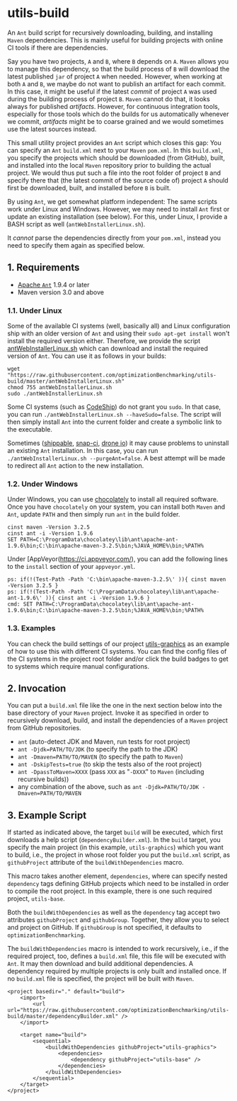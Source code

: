 # utils-build

An `Ant` build script for recursively downloading, building, and installing `Maven` dependencies. This is mainly useful for building projects with online CI tools if there are dependencies.

Say you have two projects, `A` and `B`, where `B` depends on `A`. `Maven` allows you to manage this dependency, so that the build process of `B` will download the latest published `jar` of project `A` when needed. However, when working at both `A` and `B`, we maybe do not want to publish an artifact for each commit. In this case, it might be useful if the latest *commit* of project `A` was used during the building process of project `B`. `Maven` cannot do that, it looks always for published *artifacts*. However, for continuous integration tools, especially for those tools which do the builds for us automatically whenever we commit, *artifacts* might be to coarse grained and we would sometimes use the latest sources instead.
  
This small utility project provides an `Ant` script which closes this gap: You can specify an `Ant` `build.xml` next to your `Maven` `pom.xml`. In this `build.xml`, you specify the projects which should be downloaded (from GitHub), built, and installed into the local `Maven` repository prior to building the actual project. We would thus put such a file into the root folder of project `B` and specify there that (the latest commit of the source code of) project `A` should first be downloaded, built, and installed before `B` is built.

By using `Ant`, we get somewhat platform independent: The same scripts work under Linux and Windows. However, we may need to install `Ant` first or update an existing installation (see below). For this, under Linux, I provide a BASH script as well (`antWebInstallerLinux.sh`).

It *cannot* parse the dependencies directly from your `pom.xml`, instead you need to specify them again as specified below. 

## 1. Requirements

* [Apache `Ant`](http://ant.apache.org/bindownload.cgi) 1.9.4 or later
* Maven version 3.0 and above

### 1.1. Under Linux

Some of the available CI systems (well, basically all) and Linux configuration ship with an older version of `Ant` and using their `sudo apt-get install` won't install the required version either. Therefore, we provide the script [antWebInstallerLinux.sh](https://raw.githubusercontent.com/optimizationBenchmarking/utils-build/master/antWebInstallerLinux.sh) which can download and install the required version of `Ant`. You can use it as follows in your builds:

```
wget "https://raw.githubusercontent.com/optimizationBenchmarking/utils-build/master/antWebInstallerLinux.sh"
chmod 755 antWebInstallerLinux.sh
sudo ./antWebInstallerLinux.sh
```

Some CI systems (such as [CodeShip](https://codeship.com/)) do not grant you `sudo`. In that case, you can run `./antWebInstallerLinux.sh --haveSudo=false`. The script will then simply install `Ant` into the current folder and create a symbolic link to the executable.

Sometimes ([shippable](https://app.shippable.com), [snap-ci](https://snap-ci.com), [drone io](https://drone.io)) it may cause problems to uninstall an existing `Ant` installation. In this case, you can run `./antWebInstallerLinux.sh --purgeAnt=false`. A best attempt will be made to redirect all `Ant` action to the new installation.

### 1.2. Under Windows

Under Windows, you can use [chocolately](https://chocolatey.org/) to install all required software. Once you have `chocolately` on your system, you can install both `Maven` and `Ant`, update `PATH` and then simply run `ant` in the build folder.

```
cinst maven -Version 3.2.5
cinst ant -i -Version 1.9.6
SET PATH=C:\ProgramData\chocolatey\lib\ant\apache-ant-1.9.6\bin;C:\bin\apache-maven-3.2.5\bin;%JAVA_HOME%\bin;%PATH%
```

Under [AppVeyor(https://ci.appveyor.com/), you can add the following lines to the `install` section of your `appveyor.yml`.

```
ps: if(!(Test-Path -Path 'C:\bin\apache-maven-3.2.5\' )){ cinst maven -Version 3.2.5 }
ps: if(!(Test-Path -Path 'C:\ProgramData\chocolatey\lib\ant\apache-ant-1.9.6\' )){ cinst ant -i -Version 1.9.6 }
cmd: SET PATH=C:\ProgramData\chocolatey\lib\ant\apache-ant-1.9.6\bin;C:\bin\apache-maven-3.2.5\bin;%JAVA_HOME%\bin;%PATH%
```
  
### 1.3. Examples

You can check the build settings of our project [utils-graphics](https://github.com/optimizationBenchmarking/utils-graphics) as an example of how to use this with different CI systems. You can find the config files of the CI systems in the project root folder and/or click the build badges to get to systems which require manual configurations.

## 2. Invocation
You can put a `build.xml` file like the one in the next section below into the base directory of your `Maven` project. Invoke it as specified in order to recursively download, build, and install the dependencies of a `Maven` project from GitHub repositories.

* `ant` (auto-detect JDK and Maven, run tests for root project)
* `ant -Djdk=PATH/TO/JDK` (to specify the path to the JDK)
* `ant -Dmaven=PATH/TO/MAVEN` (to specify the path to `Maven`)
* `ant -DskipTests=true` (to skip the tests also of the root project)
* `ant -DpassToMaven=XXXX` (pass `XXX` as "`-DXXX`" to `Maven` (including recursive builds))
* any combination of the above, such as `ant -Djdk=PATH/TO/JDK -Dmaven=PATH/TO/MAVEN`

## 3. Example Script
			
If started as indicated above, the target `build` will be executed, which first downloads a help script (`dependencyBuilder.xml`). In the `build` target, you specify the main project (in this example, `utils-graphics`) which you want to build, i.e., the project in whose root folder you put the `build.xml` script, as `githubProject` attribute of the `buildWithDependencies` macro.

This macro takes another element, `dependencies`, where can specify nested `dependency` tags defining GitHub projects which need to be installed in order to compile the root project. In this example, there is one such required project, `utils-base`.

Both the `buildWithDependencies` as well as the `dependency` tag accept two attributes `githubProject` and `githubGroup`. Together, they allow you to select and project on GitHub. If `githubGroup` is not specified, it defaults to `optimizationBenchmarking`.
	
The `buildWithDependencies` macro is intended to work recursively, i.e., if the required project, too,
defines a `build.xml` file, this file will be executed with `Ant`. It may then download and build additional dependencies. A dependency required by multiple projects is only built and installed once. If no
`build.xml` file is specified, the project will be built with `Maven`.

```
<project basedir="." default="build">
	<import>
		<url url="https://raw.githubusercontent.com/optimizationBenchmarking/utils-build/master/dependencyBuilder.xml" />
	</import>

	<target name="build">
		<sequential>
			<buildWithDependencies githubProject="utils-graphics">
				<dependencies>
					<dependency githubProject="utils-base" />
				</dependencies>
			</buildWithDependencies>
		</sequential>
	</target>
</project>
```
